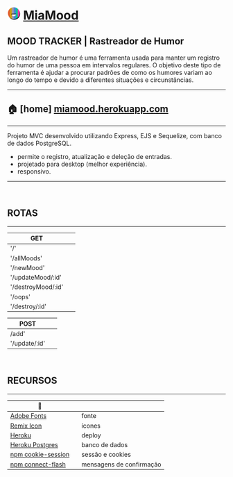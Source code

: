 # <img src="/public/IMG/logo.png" alt="logo" width="30px"/> [MiaMood](https://miamood.herokuapp.com/)

## **MOOD TRACKER** | Rastreador de Humor


Um rastreador de humor é uma ferramenta usada para manter um registro do humor de uma pessoa em intervalos regulares. O objetivo deste tipo de ferramenta é ajudar a procurar padrões de como os humores variam ao longo do tempo e devido a diferentes situações e circunstâncias.

-----

## 🏠 \[home\] [miamood.herokuapp.com](https://miamood.herokuapp.com/)

-----

Projeto MVC desenvolvido utilizando Express, EJS e Sequelize, com banco de dados PostgreSQL.  

+ permite o registro, atualização e deleção de entradas.  
+ projetado para desktop (melhor experiência).  
+ responsivo. 

-----

&ensp;
&ensp;

## ROTAS

-----

**GET**           |&ensp;
---|---
'/'               |&ensp;
'/allMoods'       |&ensp;
'/newMood'        |&ensp;
'/updateMood/:id' |&ensp;
'/destroyMood/:id'|&ensp;
'/oops'           |&ensp;
'/destroy/:id'    |&ensp;

**POST**          |&ensp;
---|---
/add'             |&ensp;
'/update/:id'     |&ensp;

&ensp;
&ensp;

## RECURSOS

-----

🔗 |&ensp;&ensp;
---|---
[Adobe Fonts](https://fonts.adobe.com/fonts/brother-1816) |&ensp;&ensp;fonte
[Remix Icon](https://remixicon.com/) |&ensp;&ensp;ícones
[Heroku](http://www.heroku.com) |&ensp;&ensp;deploy
[Heroku Postgres](https://elements.heroku.com/addons/heroku-postgresql)|&ensp;&ensp;banco de dados
[npm cookie-session](https://www.npmjs.com/package/cookie-session) |&ensp;&ensp;sessão e cookies
[npm connect-flash](https://www.npmjs.com/package/connect-flash) |&ensp;&ensp;mensagens de confirmação
